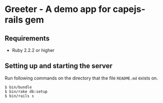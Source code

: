 # Greeter - A demo app for capejs-rails gem

## Requirements

* Ruby 2.2.2 or higher

## Setting up and starting the server

Run following commands on the directory that the file `README.md` exists on.

```text
$ bin/bundle
$ bin/rake db:setup
$ bin/rails s
```
